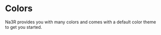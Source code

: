 # Colors

Na3R provides you with many colors and comes with a default color theme to get you started.
